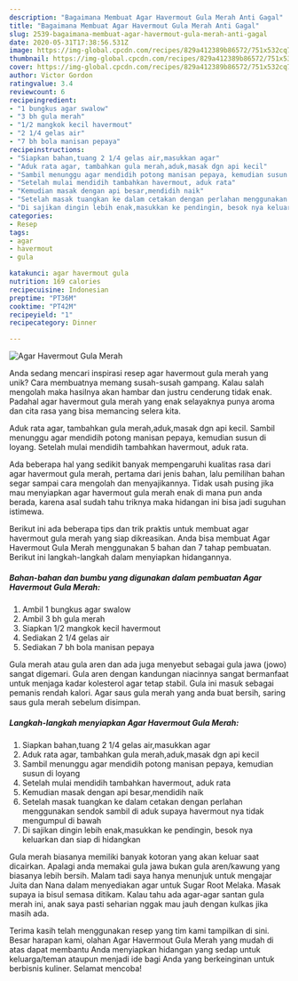 ```yaml
---
description: "Bagaimana Membuat Agar Havermout Gula Merah Anti Gagal"
title: "Bagaimana Membuat Agar Havermout Gula Merah Anti Gagal"
slug: 2539-bagaimana-membuat-agar-havermout-gula-merah-anti-gagal
date: 2020-05-31T17:38:56.531Z
image: https://img-global.cpcdn.com/recipes/829a412389b86572/751x532cq70/agar-havermout-gula-merah-foto-resep-utama.jpg
thumbnail: https://img-global.cpcdn.com/recipes/829a412389b86572/751x532cq70/agar-havermout-gula-merah-foto-resep-utama.jpg
cover: https://img-global.cpcdn.com/recipes/829a412389b86572/751x532cq70/agar-havermout-gula-merah-foto-resep-utama.jpg
author: Victor Gordon
ratingvalue: 3.4
reviewcount: 6
recipeingredient:
- "1 bungkus agar swalow"
- "3 bh gula merah"
- "1/2 mangkok kecil havermout"
- "2 1/4 gelas air"
- "7 bh bola manisan pepaya"
recipeinstructions:
- "Siapkan bahan,tuang 2 1/4 gelas air,masukkan agar"
- "Aduk rata agar, tambahkan gula merah,aduk,masak dgn api kecil"
- "Sambil menunggu agar mendidih potong manisan pepaya, kemudian susun di loyang"
- "Setelah mulai mendidih tambahkan havermout, aduk rata"
- "Kemudian masak dengan api besar,mendidih naik"
- "Setelah masak tuangkan ke dalam cetakan dengan perlahan menggunakan sendok sambil di aduk supaya havermout nya tidak mengumpul di bawah"
- "Di sajikan dingin lebih enak,masukkan ke pendingin, besok nya keluarkan dan siap di hidangkan"
categories:
- Resep
tags:
- agar
- havermout
- gula

katakunci: agar havermout gula 
nutrition: 169 calories
recipecuisine: Indonesian
preptime: "PT36M"
cooktime: "PT42M"
recipeyield: "1"
recipecategory: Dinner

---
```



![Agar Havermout Gula Merah](https://img-global.cpcdn.com/recipes/829a412389b86572/751x532cq70/agar-havermout-gula-merah-foto-resep-utama.jpg)

Anda sedang mencari inspirasi resep agar havermout gula merah yang unik? Cara membuatnya memang susah-susah gampang. Kalau salah mengolah maka hasilnya akan hambar dan justru cenderung tidak enak. Padahal agar havermout gula merah yang enak selayaknya punya aroma dan cita rasa yang bisa memancing selera kita.

Aduk rata agar, tambahkan gula merah,aduk,masak dgn api kecil. Sambil menunggu agar mendidih potong manisan pepaya, kemudian susun di loyang. Setelah mulai mendidih tambahkan havermout, aduk rata.

Ada beberapa hal yang sedikit banyak mempengaruhi kualitas rasa dari agar havermout gula merah, pertama dari jenis bahan, lalu pemilihan bahan segar sampai cara mengolah dan menyajikannya. Tidak usah pusing jika mau menyiapkan agar havermout gula merah enak di mana pun anda berada, karena asal sudah tahu triknya maka hidangan ini bisa jadi suguhan istimewa.


Berikut ini ada beberapa tips dan trik praktis untuk membuat agar havermout gula merah yang siap dikreasikan. Anda bisa membuat Agar Havermout Gula Merah menggunakan 5 bahan dan 7 tahap pembuatan. Berikut ini langkah-langkah dalam menyiapkan hidangannya.

<!--inarticleads1-->

##### Bahan-bahan dan bumbu yang digunakan dalam pembuatan Agar Havermout Gula Merah:

1. Ambil 1 bungkus agar swalow
1. Ambil 3 bh gula merah
1. Siapkan 1/2 mangkok kecil havermout
1. Sediakan 2 1/4 gelas air
1. Sediakan 7 bh bola manisan pepaya


Gula merah atau gula aren dan ada juga menyebut sebagai gula jawa (jowo) sangat digemari. Gula aren dengan kandungan niacinnya sangat bermanfaat untuk menjaga kadar kolesterol agar tetap stabil. Gula ini masuk sebagai pemanis rendah kalori. Agar saus gula merah yang anda buat bersih, saring saus gula merah sebelum disimpan. 

<!--inarticleads2-->

##### Langkah-langkah menyiapkan Agar Havermout Gula Merah:

1. Siapkan bahan,tuang 2 1/4 gelas air,masukkan agar
1. Aduk rata agar, tambahkan gula merah,aduk,masak dgn api kecil
1. Sambil menunggu agar mendidih potong manisan pepaya, kemudian susun di loyang
1. Setelah mulai mendidih tambahkan havermout, aduk rata
1. Kemudian masak dengan api besar,mendidih naik
1. Setelah masak tuangkan ke dalam cetakan dengan perlahan menggunakan sendok sambil di aduk supaya havermout nya tidak mengumpul di bawah
1. Di sajikan dingin lebih enak,masukkan ke pendingin, besok nya keluarkan dan siap di hidangkan


Gula merah biasanya memiliki banyak kotoran yang akan keluar saat dicairkan. Apalagi anda memakai gula jawa bukan gula aren/kawung yang biasanya lebih bersih. Malam tadi saya hanya menunjuk untuk mengajar Juita dan Nana dalam menyediakan agar untuk Sugar Root Melaka. Masak supaya ia bisul semasa ditikam. Kalau tahu ada agar-agar santan gula merah ini, anak saya pasti seharian nggak mau jauh dengan kulkas jika masih ada. 

Terima kasih telah menggunakan resep yang tim kami tampilkan di sini. Besar harapan kami, olahan Agar Havermout Gula Merah yang mudah di atas dapat membantu Anda menyiapkan hidangan yang sedap untuk keluarga/teman ataupun menjadi ide bagi Anda yang berkeinginan untuk berbisnis kuliner. Selamat mencoba!
